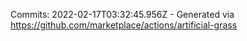 Commits: 2022-02-17T03:32:45.956Z - Generated via https://github.com/marketplace/actions/artificial-grass
<br>
